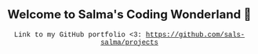 <div align="center">

<h2 style="font-size: 24px;">Welcome to Salma's Coding Wonderland 🦄</h2>

<p style="font-size: 14px; font-family: 'Courier New', Courier, monospace;">Link to my GitHub portfolio <3: <a href="https://github.com/sals-salma/projects">https://github.com/sals-salma/projects</a></p>

</div>
